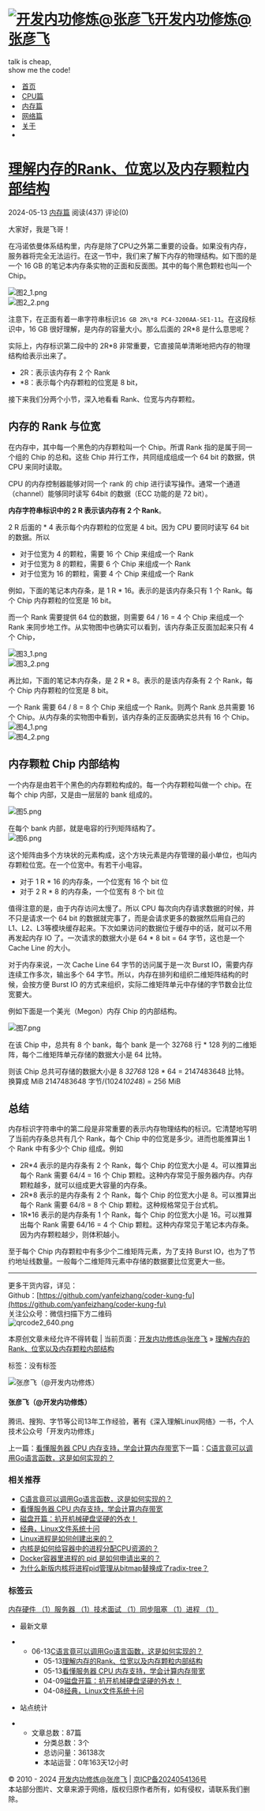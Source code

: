 # [![开发内功修炼@张彦飞](https://kfngxl.cn/usr/themes/DUX/img/logo.jpg)开发内功修炼@张彦飞](https://kfngxl.cn/)

talk is cheap,  
show me the code!

-  [首页](http://kfngxl.cn/index.php)
-  [CPU篇](https://kfngxl.cn/index.php/category/cpu/)
-  [内存篇](https://kfngxl.cn/index.php/category/memory/)
-  [网络篇](https://kfngxl.cn/index.php/category/network/)
-  [关于](https://kfngxl.cn/index.php/about.html)
- 

# [理解内存的Rank、位宽以及内存颗粒内部结构](https://kfngxl.cn/index.php/archives/798/)

2024-05-13 [内存篇](https://kfngxl.cn/index.php/category/memory/) 阅读(437) 评论(0)

大家好，我是飞哥！

在冯诺依曼体系结构里，内存是除了CPU之外第二重要的设备。如果没有内存，服务器将完全无法运行。在这一节中，我们来了解下内存的物理结构。如下图的是一个 16 GB 的笔记本内存条实物的正面和反面图。其中的每个黑色颗粒也叫一个 Chip。

![图2_1.png](https://kfngxl.cn/usr/uploads/2024/05/1152699679.png "图2_1.png")  
![图2_2.png](https://kfngxl.cn/usr/uploads/2024/05/854680675.png "图2_2.png")

注意下，在正面有着一串字符串标识`16 GB 2R\*8 PC4-3200AA-SE1-11`。在这段标识中，16 GB 很好理解，是内存的容量大小。那么后面的 2R*8 是什么意思呢？

实际上，内存标识第二段中的 2R*8 非常重要，它直接简单清晰地把内存的物理结构给表示出来了。

- 2R：表示该内存有 2 个 Rank
- *8：表示每个内存颗粒的位宽是 8 bit，

接下来我们分两个小节，深入地看看 Rank、位宽与内存颗粒。

## 内存的 Rank 与位宽

在内存中，其中每一个黑色的内存颗粒叫一个 Chip。所谓 Rank 指的是属于同一个组的 Chip 的总和。这些 Chip 并行工作，共同组成组成一个 64 bit 的数据，供 CPU 来同时读取。

CPU 的内存控制器能够对同一个 rank 的 chip 进行读写操作。通常一个通道（channel）能够同时读写 64bit 的数据（ECC 功能的是 72 bit）。

**内存字符串标识中的 2 R 表示该内存有 2 个 Rank**。

2 R 后面的 * 4 表示每个内存颗粒的位宽是 4 bit。因为 CPU 要同时读写 64 bit 的数据。所以

- 对于位宽为 4 的颗粒，需要 16 个 Chip 来组成一个 Rank
- 对于位宽为 8 的颗粒，需要 6 个 Chip 来组成一个 Rank
- 对于位宽为 16 的颗粒，需要 4 个 Chip 来组成一个 Rank

例如，下面的笔记本内存条，是 1 R * 16。表示的是该内存条只有 1 个 Rank。每个 Chip 内存颗粒的位宽是 16 bit。

而一个 Rank 需要提供 64 位的数据，则需要 64 / 16 = 4 个 Chip 来组成一个 Rank 来同步地工作。从实物图中也确实可以看到，该内存条正反面加起来只有 4 个 Chip，

![图3_1.png](https://kfngxl.cn/usr/uploads/2024/05/1657551640.png "图3_1.png")  
![图3_2.png](https://kfngxl.cn/usr/uploads/2024/05/580694467.png "图3_2.png")

再比如，下面的笔记本内存条，是 2 R * 8。表示的是该内存条有 2 个 Rank，每个 Chip 内存颗粒的位宽是 8 bit。

一个 Rank 需要 64 / 8 = 8 个 Chip 来组成一个 Rank。则两个 Rank 总共需要 16 个 Chip。从内存条的实物图中看到，该内存条的正反面确实总共有 16 个 Chip。  
![图4_1.png](https://kfngxl.cn/usr/uploads/2024/05/2379430074.png "图4_1.png")  
![图4_2.png](https://kfngxl.cn/usr/uploads/2024/05/1536767034.png "图4_2.png")

## 内存颗粒 Chip 内部结构

一个内存是由若干个黑色的内存颗粒构成的。每一个内存颗粒叫做一个 chip。在每个 chip 内部，又是由一层层的 bank 组成的。

![图5.png](https://kfngxl.cn/usr/uploads/2024/05/2145136395.png "图5.png")

在每个 bank 内部，就是电容的行列矩阵结构了。   
![图6.png](https://kfngxl.cn/usr/uploads/2024/05/3003292243.png "图6.png")

这个矩阵由多个方块状的元素构成，这个方块元素是内存管理的最小单位，也叫内存颗粒位宽。在一个位宽中。有若干小电容。

- 对于 1 R * 16 的内存条，一个位宽有 16 个 bit 位
- 对于 2 R * 8 的内存条，一个位宽有 8 个 bit 位

值得注意的是，由于内存访问太慢了。所以 CPU 每次向内存请求数据的时候，并不只是请求一个 64 bit 的数据就完事了，而是会请求更多的数据然后用自己的 L1、L2、L3等模块缓存起来。下次如果访问的数据位于缓存中的话，就可以不用再发起内存 IO 了。一次请求的数据大小是 64 * 8 bit = 64 字节，这也是一个 Cache Line 的大小。

对于内存来说，一次 Cache Line 64 字节的访问属于是一次 Burst IO，需要内存连续工作多次，输出多个 64 字节。所以，内存在排列和组织二维矩阵结构的时候，会按方便 Burst IO 的方式来组织，实际二维矩阵单元中存储的字节数会比位宽要大。

例如下面是一个美光（Megon）内存 Chip 的内部结构。

![图7.png](https://kfngxl.cn/usr/uploads/2024/05/3816561433.png "图7.png")

在该 Chip 中，总共有 8 个 bank，每个 bank 是一个 32768 行 * 128 列的二维矩阵，每个二维矩阵单元存储的数据大小是 64 比特。

则该 Chip 总共可存储的数据大小是 8 _32768_ 128 * 64 = 2147483648 比特。   
换算成 MiB 2147483648 字节/(1024*1024*8) = 256 MiB

## 总结

内存标识字符串中的第二段是非常重要的表示内存物理结构的标识。它清楚地写明了当前内存条总共有几个 Rank，每个 Chip 中的位宽是多少。进而也能推算出 1 个 Rank 中有多少个 Chip 组成。例如

- 2R*4 表示的是内存条有 2 个 Rank，每个 Chip 的位宽大小是 4。可以推算出每个 Rank 需要 64/4 = 16 个 Chip 颗粒。这种内存常见于服务器内存。内存颗粒越多，就可以组成更大容量的内存条。
- 2R*8 表示的是内存条有 2 个 Rank，每个 Chip 的位宽大小是 8。可以推算出每个 Rank 需要 64/8 = 8 个 Chip 颗粒。这种规格常见于台式机。
- 1R*16 表示的是内存条有 1 个 Rank，每个 Chip 的位宽大小是 16。可以推算出每个 Rank 需要 64/16 = 4 个 Chip 颗粒。这种内存常见于笔记本内存条。因为内存颗粒越少，则体积越小。

至于每个 Chip 内存颗粒中有多少个二维矩阵元素，为了支持 Burst IO，也为了节约地址线数量。一般每个二维矩阵元素中存储的数据要比位宽更大一些。

---

更多干货内容，详见：  
Github：[https://github.com/yanfeizhang/coder-kung-fu](https://github.com/yanfeizhang/coder-kung-fu)  
关注公众号：微信扫描下方二维码  
![qrcode2_640.png](https://kfngxl.cn/usr/uploads/2024/05/4275823318.png "qrcode2_640.png")

本原创文章未经允许不得转载 | 当前页面：[开发内功修炼@张彦飞](https://kfngxl.cn/) » [理解内存的Rank、位宽以及内存颗粒内部结构](https://kfngxl.cn/index.php/archives/798/)

标签：没有标签

![张彦飞（@开发内功修炼）](https://secure.gravatar.com/avatar/23c60606a05a1e9b9fac9cadbd055ad7?s=50&r=g)

#### 张彦飞（@开发内功修炼）

腾讯、搜狗、字节等公司13年工作经验，著有《深入理解Linux网络》一书，个人技术公众号「开发内功修炼」

上一篇：[看懂服务器 CPU 内存支持，学会计算内存带宽](https://kfngxl.cn/index.php/archives/787/ "看懂服务器 CPU 内存支持，学会计算内存带宽")下一篇：[C语言竟可以调用Go语言函数，这是如何实现的？](https://kfngxl.cn/index.php/archives/810/ "C语言竟可以调用Go语言函数，这是如何实现的？")

### 相关推荐

- [C语言竟可以调用Go语言函数，这是如何实现的？](https://kfngxl.cn/index.php/archives/810/ "C语言竟可以调用Go语言函数，这是如何实现的？")
- [看懂服务器 CPU 内存支持，学会计算内存带宽](https://kfngxl.cn/index.php/archives/787/ "看懂服务器 CPU 内存支持，学会计算内存带宽")
- [磁盘开篇：扒开机械硬盘坚硬的外衣！](https://kfngxl.cn/index.php/archives/774/ "磁盘开篇：扒开机械硬盘坚硬的外衣！")
- [经典，Linux文件系统十问](https://kfngxl.cn/index.php/archives/769/ "经典，Linux文件系统十问")
- [Linux进程是如何创建出来的？](https://kfngxl.cn/index.php/archives/687/ "Linux进程是如何创建出来的？")
- [内核是如何给容器中的进程分配CPU资源的？](https://kfngxl.cn/index.php/archives/752/ "内核是如何给容器中的进程分配CPU资源的？")
- [Docker容器里进程的 pid 是如何申请出来的？](https://kfngxl.cn/index.php/archives/745/ "Docker容器里进程的 pid 是如何申请出来的？")
- [为什么新版内核将进程pid管理从bitmap替换成了radix-tree？](https://kfngxl.cn/index.php/archives/738/ "为什么新版内核将进程pid管理从bitmap替换成了radix-tree？")

### 标签云

[内存硬件 （1）](https://kfngxl.cn/index.php/tag/%E5%86%85%E5%AD%98%E7%A1%AC%E4%BB%B6/)[服务器 （1）](https://kfngxl.cn/index.php/tag/%E6%9C%8D%E5%8A%A1%E5%99%A8/)[技术面试 （1）](https://kfngxl.cn/index.php/tag/%E6%8A%80%E6%9C%AF%E9%9D%A2%E8%AF%95/)[同步阻塞 （1）](https://kfngxl.cn/index.php/tag/%E5%90%8C%E6%AD%A5%E9%98%BB%E5%A1%9E/)[进程 （1）](https://kfngxl.cn/index.php/tag/%E8%BF%9B%E7%A8%8B/)

- 最新文章

- - 06-13[C语言竟可以调用Go语言函数，这是如何实现的？](https://kfngxl.cn/index.php/archives/810/ "C语言竟可以调用Go语言函数，这是如何实现的？")
    - 05-13[理解内存的Rank、位宽以及内存颗粒内部结构](https://kfngxl.cn/index.php/archives/798/ "理解内存的Rank、位宽以及内存颗粒内部结构")
    - 05-13[看懂服务器 CPU 内存支持，学会计算内存带宽](https://kfngxl.cn/index.php/archives/787/ "看懂服务器 CPU 内存支持，学会计算内存带宽")
    - 04-09[磁盘开篇：扒开机械硬盘坚硬的外衣！](https://kfngxl.cn/index.php/archives/774/ "磁盘开篇：扒开机械硬盘坚硬的外衣！")
    - 04-08[经典，Linux文件系统十问](https://kfngxl.cn/index.php/archives/769/ "经典，Linux文件系统十问")

- 站点统计

- - 文章总数：87篇
    - 分类总数：3个
    - 总访问量：36138次
    - 本站运营：0年163天12小时

© 2010 - 2024 [开发内功修炼@张彦飞](https://kfngxl.cn/) | [京ICP备2024054136号](http://beian.miit.gov.cn/)  
本站部分图片、文章来源于网络，版权归原作者所有，如有侵权，请联系我们删除。